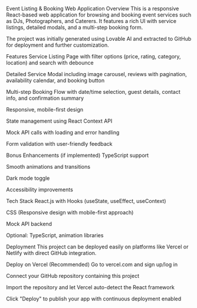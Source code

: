Event Listing & Booking Web Application
Overview
This is a responsive React-based web application for browsing and booking event services such as DJs, Photographers, and Caterers. It features a rich UI with service listings, detailed modals, and a multi-step booking form.

The project was initially generated using Lovable AI and extracted to GitHub for deployment and further customization.

Features
Service Listing Page with filter options (price, rating, category, location) and search with debounce

Detailed Service Modal including image carousel, reviews with pagination, availability calendar, and booking button

Multi-step Booking Flow with date/time selection, guest details, contact info, and confirmation summary

Responsive, mobile-first design

State management using React Context API

Mock API calls with loading and error handling

Form validation with user-friendly feedback

Bonus Enhancements (if implemented)
TypeScript support

Smooth animations and transitions

Dark mode toggle

Accessibility improvements

Tech Stack
React.js with Hooks (useState, useEffect, useContext)

CSS (Responsive design with mobile-first approach)

Mock API backend

Optional: TypeScript, animation libraries

Deployment
This project can be deployed easily on platforms like Vercel or Netlify with direct GitHub integration.

Deploy on Vercel (Recommended)
Go to vercel.com and sign up/log in

Connect your GitHub repository containing this project

Import the repository and let Vercel auto-detect the React framework

Click "Deploy" to publish your app with continuous deployment enabled

